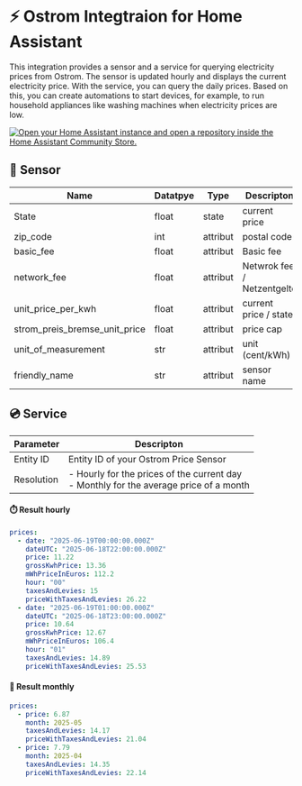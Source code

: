# ⚡️ Ostrom Integtraion for Home Assistant

This integration provides a sensor and a service for querying electricity prices from Ostrom. The sensor is updated hourly and displays the current electricity price.
With the service, you can query the daily prices. Based on this, you can create automations to start devices, for example, to run household appliances like washing machines when electricity prices are low.

[![Open your Home Assistant instance and open a repository inside the Home Assistant Community Store.](https://my.home-assistant.io/badges/hacs_repository.svg)](https://my.home-assistant.io/redirect/hacs_repository/?owner=panhans&repository=ha_ostrom_integration&category=Integration)


## 🧭 Sensor

| Name                          | Datatpye  | Type     | Descripton                 |
|-------------------------------|---------- |----------|----------------------------|
| State                         | float     | state    | current price              |
| zip_code                      | int       | attribut | postal code                |
| basic_fee                     | float     | attribut | Basic fee                  |
| network_fee                   | float     | attribut | Netwrok fee / Netzentgelte |
| unit_price_per_kwh            | float     | attribut | current price / state      |
| strom_preis_bremse_unit_price | float     | attribut | price cap                  |
| unit_of_measurement           | str       | attribut | unit (cent/kWh)            |
| friendly_name                 | str       | attribut | sensor name                |

## 💿 Service

| Parameter | Descripton |
| --------- | ---------- |
| Entity ID | Entity ID of your Ostrom Price Sensor |
| Resolution | - Hourly for the prices of the current day </br> - Monthly for the average price of a month |

#### ⏱️ Result hourly

```yaml
prices:
  - date: "2025-06-19T00:00:00.000Z"
    dateUTC: "2025-06-18T22:00:00.000Z"
    price: 11.22
    grossKwhPrice: 13.36
    mWhPriceInEuros: 112.2
    hour: "00"
    taxesAndLevies: 15
    priceWithTaxesAndLevies: 26.22
  - date: "2025-06-19T01:00:00.000Z"
    dateUTC: "2025-06-18T23:00:00.000Z"
    price: 10.64
    grossKwhPrice: 12.67
    mWhPriceInEuros: 106.4
    hour: "01"
    taxesAndLevies: 14.89
    priceWithTaxesAndLevies: 25.53
```

#### 📅 Result monthly

```yaml
prices:
  - price: 6.87
    month: 2025-05
    taxesAndLevies: 14.17
    priceWithTaxesAndLevies: 21.04
  - price: 7.79
    month: 2025-04
    taxesAndLevies: 14.35
    priceWithTaxesAndLevies: 22.14
```